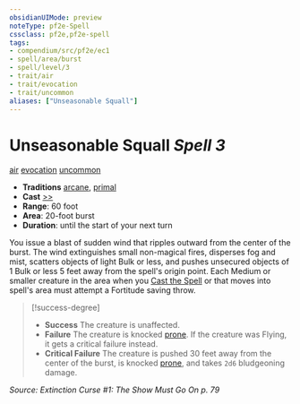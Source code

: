 ```yaml
---
obsidianUIMode: preview
noteType: pf2e-Spell
cssclass: pf2e,pf2e-spell
tags:
- compendium/src/pf2e/ec1
- spell/area/burst
- spell/level/3
- trait/air
- trait/evocation
- trait/uncommon
aliases: ["Unseasonable Squall"]
---
```

# Unseasonable Squall *Spell 3*   
[air](rules/traits/air.md "Air Energy & Element Trait")  [evocation](rules/traits/evocation.md "Evocation School Trait")  [uncommon](rules/traits/uncommon.md "Uncommon Rarity Trait")  

- **Traditions** [arcane](rules/traits/arcane.md "Arcane Tradition Trait"), [primal](rules/traits/primal.md "Primal Tradition Trait")
- **Cast** [>>](rules/core-rulebook/chapter-9-playing-the-game.md#Actions "Two-Action") 
- **Range**: 60 foot
- **Area**: 20-foot burst
- **Duration**: until the start of your next turn

You issue a blast of sudden wind that ripples outward from the center of the burst. The wind extinguishes small non-magical fires, disperses fog and mist, scatters objects of light Bulk or less, and pushes unsecured objects of 1 Bulk or less 5 feet away from the spell's origin point. Each Medium or smaller creature in the area when you [Cast the Spell](rules/actions/cast-a-spell.md) or that moves into spell's area must attempt a Fortitude saving throw.

> [!success-degree] 
> - **Success** The creature is unaffected.
> - **Failure** The creature is knocked [prone](rules/conditions.md#Prone). If the creature was Flying, it gets a critical failure instead.
> - **Critical Failure** The creature is pushed 30 feet away from the center of the burst, is knocked [prone](rules/conditions.md#Prone), and takes `2d6` bludgeoning damage.

*Source: Extinction Curse #1: The Show Must Go On p. 79*